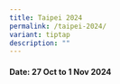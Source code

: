 ```yaml
---
title: Taipei 2024
permalink: /taipei-2024/
variant: tiptap
description: ""
---
```

<h4>Date: 27 Oct to 1 Nov 2024</h4>
<p></p>